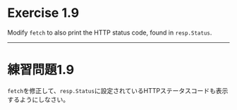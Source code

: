 # Exercise 1.9
Modify `fetch` to also print the HTTP status code, found in `resp.Status`.

---
# 練習問題1.9
`fetch`を修正して、`resp.Status`に設定されているHTTPステータスコードも表示するようにしなさい。
